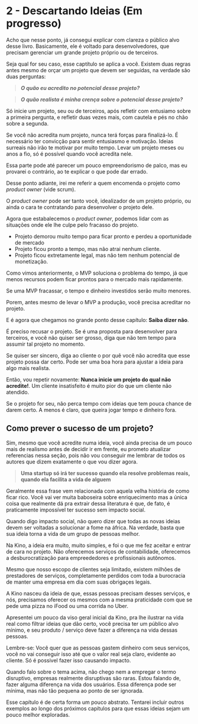# 2 - Descartando Ideias (Em progresso)

Acho que nesse ponto, já consegui explicar com clareza o público alvo desse livro.
Basicamente, ele é voltado para desenvolvedores, que precisam gerenciar
um grande projeto próprio ou de terceiros.

Seja qual for seu caso, esse captítulo se aplica a você. Existem duas regras antes mesmo de orçar um projeto 
que devem ser seguidas, na verdade são duas perguntas:

> ***O quão eu acredito no potencial desse projeto?***

> ***O quão realista é minha crença sobre o potencial desse projeto?***

Só inicie um projeto, seu ou de terceiros, após refletir com entusiamo sobre a primeira pergunta, 
e refletir duas vezes mais, com cautela e pés no chão sobre a segunda.

Se você não acredita num projeto, nunca terá forças para finalizá-lo. É necessário ter convicção para
sentir entusiasmo e motivação. Ideias surreais não irão te motivar por muito tempo. Levar um projeto meses
ou anos a fio, só é possível quando você acredita nele.

Essa parte pode até parecer um pouco empreendorismo de palco, 
mas eu provarei o contrário, ao te explicar o que pode dar errado.

Desse ponto adiante, irei me referir a quem encomenda o projeto como *product owner* (vide scrum).

O *product owner* pode ser tanto você, idealizador de um projeto próprio, ou ainda o cara te contratando para desenvolver o projeto dele.

Agora que estabalecemos o *product owner*, podemos lidar com as situações onde ele lhe culpe pelo fracasso do projeto.

- Projeto demorou muito tempo para ficar pronto e perdeu a oportunidade de mercado
- Projeto ficou pronto a tempo, mas não atrai nenhum cliente.
- Projeto ficou extretamente legal, mas não tem nenhum potencial de monetização.

Como vimos anteriormente, o MVP soluciona o problema do tempo, já que menos
recursos podem ficar prontos para o mercado mais rapidamente.

Se uma MVP fracassar, o tempo e dinheiro investidos serão muito menores.

Porem, antes mesmo de levar o MVP a produção, você precisa acreditar no projeto.

E é agora que chegamos no grande ponto desse capítulo: **Saiba dizer não**.

É preciso recusar o projeto. Se é uma proposta para desenvolver para terceiros, e você não quiser ser grosso, 
diga que não tem tempo para assumir tal projeto no momento.

Se quiser ser sincero, diga ao cliente o por quê você não acredita que esse projeto possa dar certo. Pode ser uma boa hora
para ajustar a ideia para algo mais realista.

Então, vou repetir novamente: **Nunca inicie um projeto do qual não acredite!**. Um cliente insatisfeito é muito
pior do que um cliente não atendido.

Se o projeto for seu, não perca tempo com ideias que tem pouca chance de darem certo. A menos é claro,
que queira jogar tempo e dinheiro fora.

## Como prever o sucesso de um projeto?

Sim, mesmo que você acredite numa ideia, você ainda precisa de um pouco mais de realismo antes de decidir ir em frente, eu prometo atualizar referencias nessa seção, pois não vou conseguir me lembrar de todos os autores que dizem exatamente o que vou dizer agora.

> **Uma startup só irá ter sucesso quando ela resolve problemas reais, quando ela facilita a vida de alguem**

Geralmente essa frase vem relacionada com aquela velha história de como ficar rico. Você vai ver muita baboseira sobre enriquecimento mas a única coisa que realmente dá pra extrair dessa literatura é que, de fato, é praticamente impossível ter sucesso sem impacto social.

Quando digo impacto social, não quero dizer que todas as novas ideias devem ser voltadas a solucionar a fome na áfrica. Na verdade, basta que sua ideia torna a vida de um grupo de pessoas melhor.

Na Kino, a ideia era muito, muito simples, e foi o que me fez aceitar e entrar de cara no projeto.
Não oferecemos serviços de contabilidade, oferecemos a desburocratização para empreededores e profissionais autônomos.

Mesmo que nosso escopo de clientes seja limitado, existem milhões de prestadores de serviços, completamente perdidos com toda a burocracia de manter uma empresa em dia com suas obrigaçes legais.

A Kino nasceu da ideia de que, essas pessoas precisam desses serviços, e nós, precisamos oferecer os mesmos com a mesma praticidade com que se pede uma pizza no iFood ou uma corrida no Uber.

Apresentei um pouco da viso geral inicial da Kino, pra lhe ilustrar na vida real como filtrar ideias que dão certo, você precisa ter um público alvo mínimo, e seu produto / serviço deve fazer a diferença na vida dessas pessoas.

Lembre-se: Você quer que as pessoas gastem dinheiro com seus serviços, você no vai conseguir isso até que o valor real seja claro, evidente ao cliente. Só é possivel fazer isso causando impacto.

Quando falo sobre o tema acima, não chego nem a empregar o termo disruptivo, empresas realmente disruptivas são raras. Estou falando de, fazer alguma diferença na vida dos usuários. Essa diferença pode ser mínima, mas não tão pequena ao ponto de ser ignorada.

Esse capítulo é de certa forma um pouco abstrato. Tentarei incluir outros exemplos ao longo dos próximos capítulos para que essas ideias sejam um pouco melhor exploradas.
